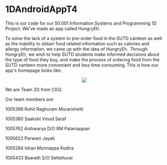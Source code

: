 # 1DAndroidAppT4

This is our code for our 50.001 Information Systems and Programming 1D Project.
We've made an app called HungryEh.




To solve the lack of a system to pre-order food in the SUTD canteen as well as the inability to obtain food related information such as calories and allergy information, we came up with the idea of HungryEh.  
Through HungryEh, we wish to help SUTD students make informed decisions about the type of food they buy, and make the process of ordering food from the SUTD canteen more convenient and less time-consuming. This is how our app's homepage looks like:

<div align="center" >


<img src="https://user-images.githubusercontent.com/76583844/164952180-30acddfa-5482-43f6-a68f-195e21107187.png">
</div>

We are Team 2G from CI02.

Our team members are:

1005398	Rohit Raghuram Murarishetti

1005380	Saakshi Vinod Saraf

1005762	Aishwarya D/O RM Palaniappan

1005622	Parwani Jayati

1005284	Ishan Monnappa Kodira

1005433	Baarath S/O Sellathurai
